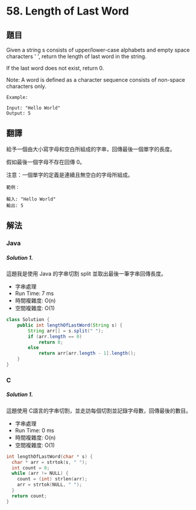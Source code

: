 # 58. Length of Last Word 

## 題目

Given a string s consists of upper/lower-case alphabets and empty space characters ' ', return the length of last word in the string.

If the last word does not exist, return 0.

Note: A word is defined as a character sequence consists of non-space characters only.

```
Example:

Input: "Hello World"
Output: 5
```

## 翻譯

給予一個由大小寫字母和空白所組成的字串，回傳最後一個單字的長度。

假如最後一個字母不存在回傳 0。

注意：一個單字的定義是連續且無空白的字母所組成。

```
範例：

輸入: "Hello World"
輸出: 5
```

## 解法

### Java

##### Solution 1.

這題我是使用 Java 的字串切割 split 並取出最後一筆字串回傳長度。

- 字串處理
- Run Time: 7 ms
- 時間複雜度: O(n)
- 空間複雜度: O(1)

```java
class Solution {
	public int lengthOfLastWord(String s) {
		String arr[] = s.split(" ");
		if (arr.length == 0)
			return 0;
		else
			return arr[arr.length - 1].length();
	}
}
```

### C

##### Solution 1.

這題使用 C語言的字串切割，並走訪每個切割並記錄字母數，回傳最後的數目。

- 字串處理
- Run Time: 0 ms
- 時間複雜度: O(n)
- 空間複雜度: O(1)

```c
int lengthOfLastWord(char * s) {
  char * arr = strtok(s, " ");
  int count = 0;
  while (arr != NULL) {
    count = (int) strlen(arr);
    arr = strtok(NULL, " ");
  }
  return count;
}
```


